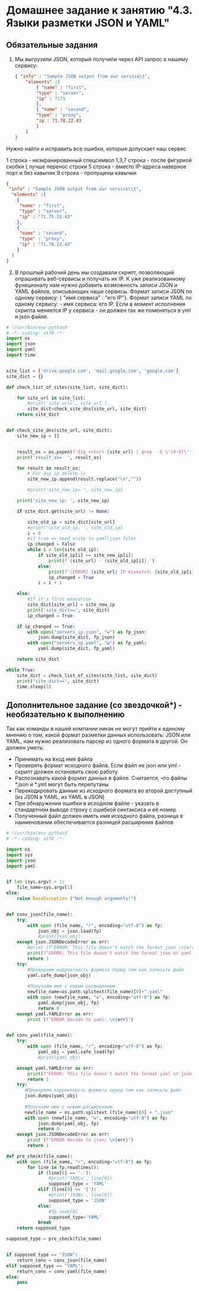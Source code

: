 # Домашнее задание к занятию "4.3. Языки разметки JSON и YAML"

## Обязательные задания

1. Мы выгрузили JSON, который получили через API запрос к нашему сервису:

	```json
    { "info" : "Sample JSON output from our service\t",
        "elements" :[
            { "name" : "first",
            "type" : "server",
            "ip" : 7175 
            },
            { "name" : "second",
            "type" : "proxy",
            "ip : 71.78.22.43
            }
        ]
    }
Нужно найти и исправить все ошибки, которые допускает наш сервис
     
1 строка - неэкранированный спецсимвол 
1,3,7 строка - после фигурной скобки { лучше перенос строки
5 строка - вместо IP-адреса наверное порт и без кавычек
9 строка - пропущены кавычки
     
```json
{
 "info" : "Sample JSON output from our service\\t",
  "elements" :[
    {
     "name" : "first",
     "type" : "server",
     "ip" : "71.75.22.43" 
    },
    {
     "name" : "second",
     "type" : "proxy",
     "ip" : "71.78.22.43"
    }
  ]
}
```

  
  

2. В прошлый рабочий день мы создавали скрипт, позволяющий опрашивать веб-сервисы и получать их IP. К уже реализованному функционалу нам нужно добавить возможность записи JSON и YAML файлов, описывающих наши сервисы. Формат записи JSON по одному сервису: { "имя сервиса" : "его IP"}. Формат записи YAML по одному сервису: - имя сервиса: его IP. Если в момент исполнения скрипта меняется IP у сервиса - он должен так же поменяться в yml и json файле.

```python
# !/usr/bin/env python3
# -*- coding: utf8 -*-
import os
import json
import yaml
import time


site_list = ['drive.google.com', 'mail.google.com', 'google.com']
site_dict = {}

def check_list_of_sites(site_list, site_dict):

    for site_url in site_list:
        #print('site_url=', site_url )
        site_dict=check_site_dns(site_url, site_dict)
    return site_dict


def check_site_dns(site_url, site_dict):
    site_new_ip = []


    result_os = os.popen(f'dig +short {site_url} | grep  -E \'[0-9]\'')
    print('result_os=  ', result_os)

    for result in result_os:
        # For any ip delete \n
        site_new_ip.append(result.replace("\n",""))

        #print('site_new_ip= ', site_new_ip)

    print('site_new_ip: ', site_new_ip)

    if site_dict.get(site_url) != None:

        site_old_ip = site_dict[site_url]
        #print('site_old_ip: ', site_old_ip)
        i = 0
        #if true => need write to yaml\json files
        ip_changed = False
        while i < len(site_old_ip):
            if site_old_ip[i] == site_new_ip[i]:
                print(f'{site_url} - {site_old_ip[i]}.')
            else:
                print(f'[ERROR] {site_url} IP mismatch: {site_old_ip[i]} {site_new_ip[i]}.')                
                ip_changed = True
            i = i + 1

    else:
        #If it's first execution
        site_dict[site_url] = site_new_ip
        print('site_dict==', site_dict)
        ip_changed = True

    if ip_changed == True:
        with open("servers_ip.json", "w") as fp_json:
            json.dump(site_dict, fp_json)
        with open("servers_ip.yaml", "w") as fp_yaml:
            yaml.dump(site_dict, fp_yaml)

    return site_dict

while True:
    site_dict = check_list_of_sites(site_list, site_dict)
    print("site_dict==", site_dict)
    time.sleep(5)
```


## Дополнительное задание (со звездочкой*) - необязательно к выполнению

Так как команды в нашей компании никак не могут прийти к единому мнению о том, какой формат разметки данных использовать: JSON или YAML, нам нужно реализовать парсер из одного формата в другой. Он должен уметь:
   * Принимать на вход имя файла
   * Проверять формат исходного файла. Если файл не json или yml - скрипт должен остановить свою работу
   * Распознавать какой формат данных в файле. Считается, что файлы *.json и *.yml могут быть перепутаны
   * Перекодировать данные из исходного формата во второй доступный (из JSON в YAML, из YAML в JSON)
   * При обнаружении ошибки в исходном файле - указать в стандартном выводе строку с ошибкой синтаксиса и её номер
   * Полученный файл должен иметь имя исходного файла, разница в наименовании обеспечивается разницей расширения файлов

```python
# !/usr/bin/env python3
# -*- coding: utf8 -*-

import os
import sys
import json
import yaml


if len (sys.argv) > 1:
    file_name=sys.argv[1]
else:
    raise BaseException ("Not enough arguments!")


def conv_json(file_name):
    try:
        with open (file_name, "r", encoding="utf-8") as fp:
            json_obj = json.load(fp)
            #print(json_obj)
    except json.JSONDecodeError as err:
        #print (f"ERROR: This file doesn't match the format json \n{err}")
        print(f"ERROR: This file doesn't match the format json or yaml.\n{err}")
        return 1
    try:
        #Проверяем корректность формата перед тем как записьть файл
        yaml.safe_dump(json_obj)
        
        #Получаем имя с новым расширением
        newfile_name=os.path.splitext(file_name)[0]+".yaml"
        with open (newfile_name, "w", encoding="utf-8") as fp:
            yaml.dump(json_obj, fp)
            return 0
    except yaml.YAMLError as err:
        print (f"ERROR Decode to yaml: \n{err}")


def conv_yaml(file_name):
    try:
        with open (file_name, "r", encoding="utf-8") as fp:
            yaml_obj = yaml.safe_load(fp)
            #print(yaml_obj)

    except yaml.YAMLError as err:
        print(f"ERROR: This file doesn't match the format yaml or json.\n{err}")
        return 1
    try:
       #Проверяем корректность формата перед тем как записьть файл
       json.dumps(yaml_obj)
       
       #Получаем имя с новым расширением
       newfile_name = os.path.splitext (file_name)[0] + ".json"
       with open (newfile_name, "w", encoding="utf-8") as fp:
            json.dump(yaml_obj, fp)
            return 0
    except json.JSONDecodeError as err:
        print (f"ERROR Decode to json: \n{err}")
        return 1

def pre_check(file_name):
    with open (file_name, "r", encoding="utf-8") as fp:
        for line in fp.readlines():
            if (line[0] == '-'):
                #print('YAML=', line[0])
                supposed_type = 'YAML'
            elif (line[0] == '{'):
                #print('JSON=', line[0])
                supposed_type = 'JSON'
            else:
                #fp.seek(0)
                supposed_type='YAML'
            break
    return supposed_type

supposed_type = pre_check(file_name)


if supposed_type == "JSON":
    return_conv = conv_json(file_name)
elif supposed_type == "YAML":
    return_conv = conv_yaml(file_name)
else:
    pass
```    
